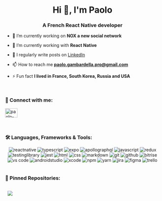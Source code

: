 <h1 align="center">Hi 👋, I'm Paolo</h1>
<h3 align="center">A French React Native developer</h3>

- 🔭 I’m currently working on **NOX a new social network**

- 🌱 I’m currently working with **React Native**

- 📝 I regularly write posts on [LinkedIn](https://www.linkedin.com/in/paolo-gambardella/)

- 📫 How to reach me **paolo.gambardella.pro@gmail.com**

- ⚡ Fun fact **I lived in France, South Korea, Russia and USA**

</br>

<h3 align="left">🚀 Connect with me:</h3>
<p align="left">
<a href="https://linkedin.com/in/paolo-gambardella" target="blank"><img align="center" src="https://raw.githubusercontent.com/rahuldkjain/github-profile-readme-generator/master/src/images/icons/Social/linked-in-alt.svg" alt="paolo-gambardella" height="30" width="40" /></a>
</p>

</br>

<h3 align="left">🛠️ Languages, Frameworks & Tools: </h3>
<div align="center">
<img src="https://img.shields.io/badge/React%20Native-222222?style=for-the-badge&logo=react&logoColor=white" alt="reactnative" />
<img src="https://img.shields.io/badge/TypeScript-3178C6?style=for-the-badge&logo=typescript&logoColor=white" alt="typescript" />
<img src="https://img.shields.io/badge/Expo-151718?style=for-the-badge&logo=expo&logoColor=white" alt="expo" />
<img src="https://img.shields.io/badge/Apollo%20GraphQL-311D87?style=for-the-badge&logo=apollographql&logoColor=white" alt="apollographql" />
<img src="https://img.shields.io/badge/JavaScript-F7DF1E?style=for-the-badge&logo=javascript&logoColor=black" alt="javascript" />
<img src="https://img.shields.io/badge/Redux-764ABC?style=for-the-badge&logo=redux&logoColor=white" alt="redux" />
<img src="https://img.shields.io/badge/Testing%20Library-E33332?style=for-the-badge&logo=testinglibrary&logoColor=white" alt="testinglibrary" />
<img src="https://img.shields.io/badge/Jest-C21325?style=for-the-badge&logo=jest&logoColor=white" alt="jest" />
<img src="https://img.shields.io/badge/HTML-E34F26?style=for-the-badge&logo=html5&logoColor=white" alt="html" />
<img src="https://img.shields.io/badge/CSS-1572B6?style=for-the-badge&logo=css3&logoColor=white" alt="css" />
<img src="https://img.shields.io/badge/Markdown-000000?style=for-the-badge&logo=markdown&logoColor=white" alt="markdown" />
<img src="https://img.shields.io/badge/Git-F05032?style=for-the-badge&logo=git&logoColor=white" alt="git" />
<img src="https://img.shields.io/badge/GitHub-100000?style=for-the-badge&logo=github&logoColor=white" alt="github" />
<img src="https://img.shields.io/badge/Bitrise-5C2A7E?style=for-the-badge&logo=bitrise&logoColor=white" alt="bitrise" />
<img src="https://img.shields.io/badge/VS%20Code-007ACC?style=for-the-badge&logo=visual%20studio%20code&logoColor=white" alt="vs code" />
<img src="https://img.shields.io/badge/Android%20Studio-4BD487?style=for-the-badge&logo=androidstudio&logoColor=white" alt="androidstudio" />
<img src="https://img.shields.io/badge/Xcode-1B7FDF?style=for-the-badge&logo=xcode&logoColor=white" alt="xcode" />
<img src="https://img.shields.io/badge/Npm-CB3837?style=for-the-badge&logo=npm&logoColor=white" alt="npm" />
<img src="https://img.shields.io/badge/Yarn-2188B6?style=for-the-badge&logo=yarn&logoColor=white" alt="yarn" />
<img src="https://img.shields.io/badge/Jira-0052CC?style=for-the-badge&logo=jira&logoColor=white" alt="jira" />
<img src="https://img.shields.io/badge/Figma-F24E1E?style=for-the-badge&logo=figma&logoColor=white" alt="figma" />
<img src="https://img.shields.io/badge/Trello-0172B6?style=for-the-badge&logo=trello&logoColor=white" alt="trello" />
</div>

</br>

<h3 align="left">📌 Pinned Repositories: </h3>
<a href="https://github.com/braydoncoyer/tailwindcss-v2-dark-mode-template">
  <img align="center" style="margin:1rem 0.5rem" src="https://github-readme-stats.vercel.app/api/pin/?username=paolo-gambardella&repo=react-native-scripts-CLI&title_color=ffffff&text_color=c9cacc&icon_color=4AB197&bg_color=1A2B34" />
</a>
